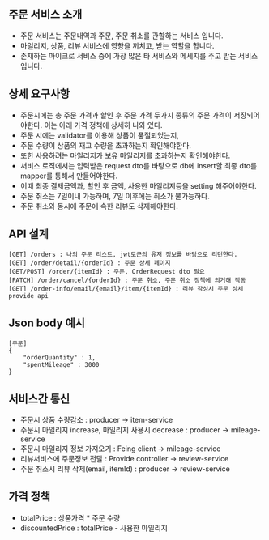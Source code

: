 ## 주문 서비스 소개
* 주문 서비스는 주문내역과 주문, 주문 취소를 관할하는 서비스 입니다.
* 마일리지, 상품, 리뷰 서비스에 영향을 끼치고, 받는 역할을 합니다.
* 존재하는 마이크로 서비스 중에 가장 많은 타 서비스와 메세지를 주고 받는 서비스 입니다.

## 상세 요구사항
* 주문시에는 총 주문 가격과 할인 후 주문 가격 두가지 종류의 주문 가격이 저장되어야한다. 이는 아래 가격 정책에 상세히 나와 있다.
* 주문 시에는 validator를 이용해 상품이 품절되었는지,
* 주문 수량이 상품의 재고 수량을 초과하는지 확인해야한다.
* 또한 사용하려는 마일리지가 보유 마일리지를 초과하는지 확인해야한다.
* 서비스 로직에서는 입력받은 request dto를 바탕으로 db에 insert할 최종 dto를 mapper를 통해서 만들어야한다.
* 이때 최종 결제금액과, 할인 후 금액, 사용한 마일리지등을 setting 해주어야한다.
* 주문 취소는 7일이내 가능하며, 7일 이후에는 취소가 불가능하다. 
* 주문 취소와 동시에 주문에 속한 리뷰도 삭제해야한다.

## API 설계
```
[GET] /orders : 나의 주문 리스트, jwt토큰의 유저 정보를 바탕으로 리턴한다.
[GET] /order/detail/{orderId} : 주문 상세 페이지
[GET/POST] /order/{itemId} : 주문, OrderRequest dto 필요
[PATCH] /order/cancel/{orderId} : 주문 취소, 주문 취소 정책에 의거해 작동
[GET] /order-info/email/{email}/item/{itemId} : 리뷰 작성시 주문 상세 provide api
```

## Json body 예시
```
[주문]
{
    "orderQuantity" : 1,
    "spentMileage" : 3000
}
```

## 서비스간 통신
* 주문시 상품 수량감소 : producer -> item-service
* 주문시 마일리지 increase, 마일리지 사용시 decrease : producer -> mileage-service
* 주문시 마일리지 정보 가져오기 : Feing client -> mileage-service
* 리뷰서비스에 주문정보 전달 : Provide controller -> review-service
* 주문 취소시 리뷰 삭제(email, itemId) : producer -> review-service

## 가격 정책
* totalPrice : 상품가격 * 주문 수량
* discountedPrice : totalPrice - 사용한 마일리지